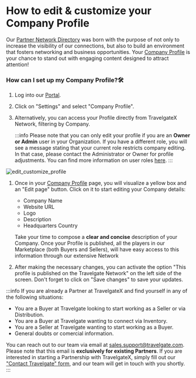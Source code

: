 ﻿---
sidebar_position: 1
---

# How to edit & customize your Company Profile

Our [Partner Network Directory](https://app.travelgate.com/network/partners) was born with the purpose of not only to increase the visibility of our connections, but also to build an environment that fosters networking and business opportunities. Your [Company Profile](https://app.travelgatex.com/settings/company-profile) is your chance to stand out with engaging content designed to attract attention!

### How can I set up my Company Profile?🛠️
1. Log into our [Portal](https://www.travelgate.com/).
1. Click on "Settings" and select "Company Profile".
1. Alternatively, you can access your Profile directly from TravelgateX Network, filtering by Company.

	:::info
	Please note that you can only edit your profile if you are an **Owner or Admin** user in your Organization. If you have a different role, you will see a message stating that your current role restricts company editing. In that case, please contact the Administrator or Owner for profile adjustments. You can find more information on user roles [here](/kb/account-settings/users-management/how-to-add-manage-users-to-organization).
	:::

![edit_customize_profile](https://storage.travelgate.com/kbase/edit_customize_profile.jpg)

1. Once in your [Company Profile](https://app.travelgatex.com/settings/company-profile) page, you will visualize a yellow box and an "Edit page" button. Click on it to start editing your Company details:
	- Company Name
	- Website URL
	- Logo
	- Description
	- Headquarters Country

	Take your time to compose a **clear and concise** description of your Company. Once your Profile is published, all the players in our Marketplace (both Buyers and Sellers), will have easy access to this information through our extensive Network 


1. After making the necessary changes, you can activate the option "This profile is published on the Travelgate Network" on the left side of the screen. Don't forget to click on "Save changes" to save your updates.

:::info
If you are already a Partner at TravelgateX and find yourself in any of the following situations:  
- You are a Buyer at Travelgate looking to start working as a Seller or via Distribution. 
- You are a Buyer at Travelgate wanting to connect via Inventory.
- You are a Seller at Travelgate wanting to start working as a Buyer.
- General doubts or comercial information.

You can reach out to our team via email at sales.support@travelgate.com. 
Please note that this email is **exclusively for existing Partners**. If you are interested in starting a Partnership with TravelgateX, simply fill out our ["Contact Travelgate" form](https://docs.travelgate.com/kb/getting-started-with-travelgate/about-us#how-can-i-become-a-partner-at-travelgatex), and our team will get in touch with you shortly.
:::